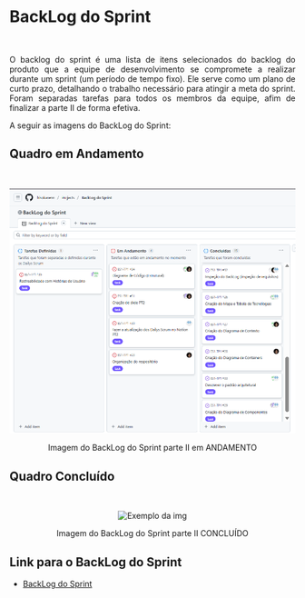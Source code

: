 # BackLog do Sprint

<br>
<p align="justify">O backlog do sprint é uma lista de itens selecionados do backlog do produto que a equipe de desenvolvimento se compromete a realizar durante um sprint (um período de tempo fixo). Ele serve como um plano de curto prazo, detalhando o trabalho necessário para atingir a meta do sprint. 
Foram separadas tarefas para todos os membros da equipe, afim de finalizar a parte II de forma efetiva.
<br>

A seguir as imagens do BackLog do Sprint:

## Quadro em Andamento
<br>
<p align="center"> <img src="https://github.com/hisokarenn/ES1-TP1/blob/1769a7403055fed0007c64156e29bc98db222711/Arquitetura_do_Software/Imagens/BackLog_do_Sprint/backlog%20sprint%20andamento.png" alt="" width="1000" /></p>
<p align="center"> Imagem do BackLog do Sprint parte II em ANDAMENTO
<br>
  
## Quadro Concluído
<br>
<p align="center"> <img src="https://github.com/hisokarenn/ES1-TP1/blob/bd80fff6f4e32b5fc69c19f92eaa40ca5540fad1/Arquitetura_do_Software/Imagens/BackLog_do_Sprint/backlog%20conclu%C3%ADdo.png" alt= "Exemplo da img" alt="" width="1000" /></p>
<p align="center"> Imagem do BackLog do Sprint parte II CONCLUÍDO
<br>
  
## Link para o BackLog do Sprint
- [BackLog do Sprint](https://github.com/users/hisokarenn/projects/7)

